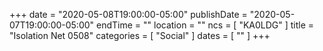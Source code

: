 +++
date = "2020-05-08T19:00:00-05:00"
publishDate = "2020-05-07T19:00:00-05:00"
endTime = ""
location = ""
ncs = [ "KA0LDG" ]
title = "Isolation Net 0508"
categories = [ "Social" ]
dates = [ "" ]
+++
